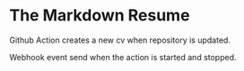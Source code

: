 The Markdown Resume
===================

Github Action creates a new cv when repository is updated. 

Webhook event send when the action is started and stopped. 
